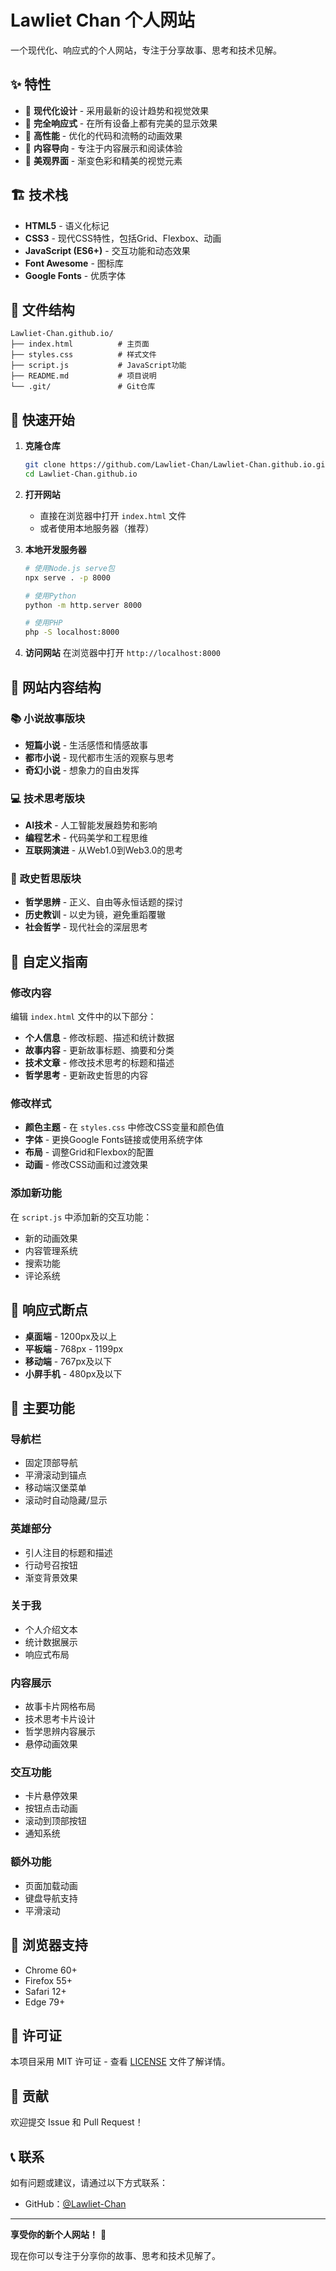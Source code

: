 # Lawliet Chan 个人网站

一个现代化、响应式的个人网站，专注于分享故事、思考和技术见解。

## ✨ 特性

- 🎨 **现代化设计** - 采用最新的设计趋势和视觉效果
- 📱 **完全响应式** - 在所有设备上都有完美的显示效果
- 🚀 **高性能** - 优化的代码和流畅的动画效果
- 🎯 **内容导向** - 专注于内容展示和阅读体验
- 🌈 **美观界面** - 渐变色彩和精美的视觉元素

## 🏗️ 技术栈

- **HTML5** - 语义化标记
- **CSS3** - 现代CSS特性，包括Grid、Flexbox、动画
- **JavaScript (ES6+)** - 交互功能和动态效果
- **Font Awesome** - 图标库
- **Google Fonts** - 优质字体

## 📁 文件结构

```
Lawliet-Chan.github.io/
├── index.html          # 主页面
├── styles.css          # 样式文件
├── script.js           # JavaScript功能
├── README.md           # 项目说明
└── .git/               # Git仓库
```

## 🚀 快速开始

1. **克隆仓库**
   ```bash
   git clone https://github.com/Lawliet-Chan/Lawliet-Chan.github.io.git
   cd Lawliet-Chan.github.io
   ```

2. **打开网站**
   - 直接在浏览器中打开 `index.html` 文件
   - 或者使用本地服务器（推荐）

3. **本地开发服务器**
   ```bash
   # 使用Node.js serve包
   npx serve . -p 8000
   
   # 使用Python
   python -m http.server 8000
   
   # 使用PHP
   php -S localhost:8000
   ```

4. **访问网站**
   在浏览器中打开 `http://localhost:8000`

## 🌟 网站内容结构

### 📚 **小说故事版块**
- **短篇小说** - 生活感悟和情感故事
- **都市小说** - 现代都市生活的观察与思考
- **奇幻小说** - 想象力的自由发挥

### 💻 **技术思考版块**
- **AI技术** - 人工智能发展趋势和影响
- **编程艺术** - 代码美学和工程思维
- **互联网演进** - 从Web1.0到Web3.0的思考

### 🧠 **政史哲思版块**
- **哲学思辨** - 正义、自由等永恒话题的探讨
- **历史教训** - 以史为镜，避免重蹈覆辙
- **社会哲学** - 现代社会的深层思考

## 🎨 自定义指南

### 修改内容

编辑 `index.html` 文件中的以下部分：

- **个人信息** - 修改标题、描述和统计数据
- **故事内容** - 更新故事标题、摘要和分类
- **技术文章** - 修改技术思考的标题和描述
- **哲学思考** - 更新政史哲思的内容

### 修改样式

- **颜色主题** - 在 `styles.css` 中修改CSS变量和颜色值
- **字体** - 更换Google Fonts链接或使用系统字体
- **布局** - 调整Grid和Flexbox的配置
- **动画** - 修改CSS动画和过渡效果

### 添加新功能

在 `script.js` 中添加新的交互功能：

- 新的动画效果
- 内容管理系统
- 搜索功能
- 评论系统

## 📱 响应式断点

- **桌面端** - 1200px及以上
- **平板端** - 768px - 1199px
- **移动端** - 767px及以下
- **小屏手机** - 480px及以下

## 🔧 主要功能

### 导航栏
- 固定顶部导航
- 平滑滚动到锚点
- 移动端汉堡菜单
- 滚动时自动隐藏/显示

### 英雄部分
- 引人注目的标题和描述
- 行动号召按钮
- 渐变背景效果

### 关于我
- 个人介绍文本
- 统计数据展示
- 响应式布局

### 内容展示
- 故事卡片网格布局
- 技术思考卡片设计
- 哲学思辨内容展示
- 悬停动画效果

### 交互功能
- 卡片悬停效果
- 按钮点击动画
- 滚动到顶部按钮
- 通知系统

### 额外功能
- 页面加载动画
- 键盘导航支持
- 平滑滚动

## 🔧 浏览器支持

- Chrome 60+
- Firefox 55+
- Safari 12+
- Edge 79+

## 📝 许可证

本项目采用 MIT 许可证 - 查看 [LICENSE](LICENSE) 文件了解详情。

## 🤝 贡献

欢迎提交 Issue 和 Pull Request！

## 📞 联系

如有问题或建议，请通过以下方式联系：

- GitHub：[@Lawliet-Chan](https://github.com/Lawliet-Chan)

---

**享受你的新个人网站！** 🎉

现在你可以专注于分享你的故事、思考和技术见解了。
